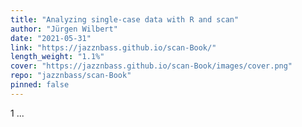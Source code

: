 ```yaml
---
title: "Analyzing single-case data with R and scan"
author: "Jürgen Wilbert"
date: "2021-05-31"
link: "https://jazznbass.github.io/scan-Book/"
length_weight: "1.1%"
cover: "https://jazznbass.github.io/scan-Book/images/cover.png"
repo: "jazznbass/scan-Book"
pinned: false
---
```


1 ...

